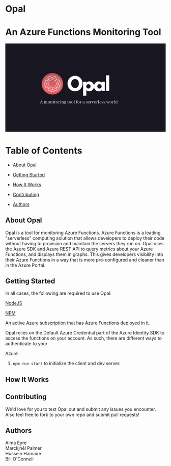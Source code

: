 # Opal

# An Azure Functions Monitoring Tool
<p style="text-align:center"><img src="assets/images/opalheader.png"></p>

# Table of Contents

- [About Opal](#about-opal)

- [Getting Started](#getting-started)

- [How It Works](#how-it-works)

- [Contributing](#contributing)

- [Authors](#authors)

## About Opal

Opal is a tool for monitoring Azure Functions. Azure Functions is a leading "serverless" computing solution that allows developers to deploy their code without having to provision and maintain the servers they run on. Opal uses the Azure SDK and Azure REST API to query metrics about your Azure Functions, and displays them in graphs. This gives developers visibility into their Azure Functions in a way that is more pre-configured and cleaner than in the Azure Portal.

## Getting Started
In all cases, the following are required to use Opal:

[NodeJS](https://nodejs.org/en/)

[NPM](https://www.npmjs.com/)

An active Azure subscription that has Azure Functions deployed in it.


Opal relies on the Default Azure Credential part of the Azure Identity SDK to access the functions on your account. As such, there are different ways to authenticate to your 


Azure 
1. ``npm run start`` to initialize the client and dev server.

## How It Works

## Contributing

We'd love for you to test Opal out and submit any issues you encounter. Also feel free to fork to your own repo and submit pull requests!

## Authors
Alma Eyre<br>
Marckjhêl Palmer<br>
Hussein Hamade<br>
Bill O'Connell<br>
